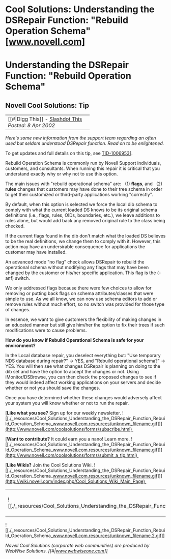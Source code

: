 # Cool Solutions: Understanding the DSRepair Function: "Rebuild Operation Schema" [www.novell.com]

# Understanding the DSRepair Function: "Rebuild Operation Schema"

## Novell Cool Solutions: Tip

|     |     |
| --- | --- |
| [[#\|Digg This]] - [Slashdot This](http://slashdot.org/submit.pl)<br>_Posted: 8 Apr 2002_ |     |

_Here's some new information from the support team regarding an often used but seldom understood DSRepair function. Read on to be enlightened._

To get updates and full details on this tip, see [TID-10069531](http://support.novell.com/cgi-bin/search/searchtid.cgi?/10069531.htm).

Rebuild Operation Schema is commonly run by Novell Support individuals, customers, and consultants. When running this repair it is critical that you understand exactly why or why not to use this option.

The main issues with "rebuild operational schema" are:
  (1) **flags**, and
  (2) **rules** changes
that customers may have done to their tree schema in order to get their customized or third-party applications working "correctly".

By default, when this option is selected we force the local dib schema to comply with what the current loaded DS knows to be its original schema definitions (i.e., flags, rules, OIDs, boundaries, etc.), we leave additions to rules alone, but would add back any removed original rule to the class being checked.

If the current flags found in the dib don't match what the loaded DS believes to be the real definitions, we change them to comply with it. However, this action may have an undersirable consequence for applications the customer may have installed.

An advanced mode "no flag" check allows DSRepair to rebuild the operational schema without modifying any flags that may have been changed by the customer or his/her specific application. This flag is the (-anf) switch.

We only addressed flags because there were few choices to allow for removing or putting back flags on schema attributes/classes that were simple to use. As we all know, we can now use schema editors to add or remove rules without much effort, so no switch was provided for those type of changes.

In essence, we want to give customers the flexibility of making changes in an educated manner but still give him/her the option to fix their trees if such modifications were to cause problems.

**How do you know if Rebuild Operational Schema is safe for your environment?**

In the Local database repair, you deselect everything but: "Use temporary NDS database during repair?" -> YES, and "Rebuild operational schema?" -> YES. You will then see what changes DSRepair is planning on doing to the dib set and have the option to accept the changes or not. Using iMonitor/DSBrowse, you can then check the proposed changes to see if they would indeed affect working applications on your servers and decide whether or not you should save the changes.

Once you have determined whether these changes would adversely affect your system you will know whether or not to run the repair.

[**Like what you see?**
Sign up for our weekly newsletter. ![[./_resources/Cool_Solutions_Understanding_the_DSRepair_Function_Rebuild_Operation_Schema_www.novell.com.resources/unknown_filename.gif]]](http://www.novell.com/coolsolutions/forms/subscribe.html) 

[**Want to contribute?**
It could earn you a nano! Learn more. ![[./_resources/Cool_Solutions_Understanding_the_DSRepair_Function_Rebuild_Operation_Schema_www.novell.com.resources/unknown_filename.gif]]](http://www.novell.com/coolsolutions/forms/submit_a_tip.html) 

[**Like Wikis?**
Join the Cool Solutions Wiki. ![[./_resources/Cool_Solutions_Understanding_the_DSRepair_Function_Rebuild_Operation_Schema_www.novell.com.resources/unknown_filename.gif]]](http://wiki.novell.com/index.php/Cool_Solutions_Wiki_Main_Page) 

|     |     |     |
| --- | --- | --- |
| ![[./_resources/Cool_Solutions_Understanding_the_DSRepair_Function_Rebuild_Operation_Schema_www.novell.com.resources/unknown_filename.1.gif]] |     | [**Interested?**<br>Request a sales call ![[./_resources/Cool_Solutions_Understanding_the_DSRepair_Function_Rebuild_Operation_Schema_www.novell.com.resources/unknown_filename.gif]]](http://www.novell.com/company/sales_call_request.jsp?refid=coolsolutions&unitcode=1-418V23) |

![[./_resources/Cool_Solutions_Understanding_the_DSRepair_Function_Rebuild_Operation_Schema_www.novell.com.resources/unknown_filename.2.gif]]

_Novell Cool Solutions (corporate web communities) are produced by WebWise Solutions. [[#|www.webwiseone.com]]_
